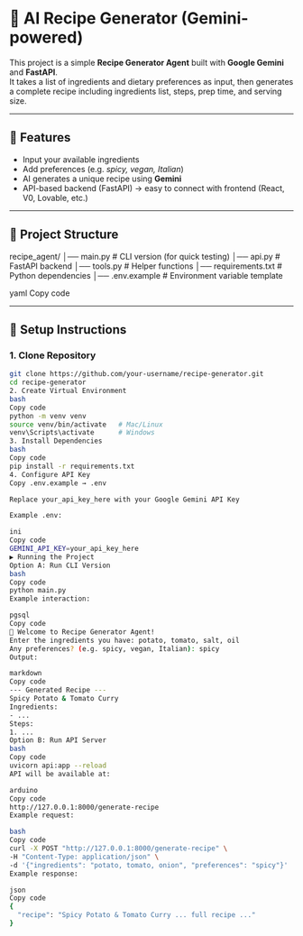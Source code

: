 # 🍳 AI Recipe Generator (Gemini-powered)

This project is a simple **Recipe Generator Agent** built with **Google Gemini** and **FastAPI**.  
It takes a list of ingredients and dietary preferences as input, then generates a complete recipe including ingredients list, steps, prep time, and serving size.  

---

## 🚀 Features
- Input your available ingredients  
- Add preferences (e.g. *spicy, vegan, Italian*)  
- AI generates a unique recipe using **Gemini**  
- API-based backend (FastAPI) → easy to connect with frontend (React, V0, Lovable, etc.)  

---

## 📂 Project Structure
recipe_agent/
│── main.py # CLI version (for quick testing)
│── api.py # FastAPI backend
│── tools.py # Helper functions
│── requirements.txt # Python dependencies
│── .env.example # Environment variable template

yaml
Copy code

---

## 🔑 Setup Instructions

### 1. Clone Repository
```bash
git clone https://github.com/your-username/recipe-generator.git
cd recipe-generator
2. Create Virtual Environment
bash
Copy code
python -m venv venv
source venv/bin/activate   # Mac/Linux
venv\Scripts\activate      # Windows
3. Install Dependencies
bash
Copy code
pip install -r requirements.txt
4. Configure API Key
Copy .env.example → .env

Replace your_api_key_here with your Google Gemini API Key

Example .env:

ini
Copy code
GEMINI_API_KEY=your_api_key_here
▶️ Running the Project
Option A: Run CLI Version
bash
Copy code
python main.py
Example interaction:

pgsql
Copy code
🍳 Welcome to Recipe Generator Agent!
Enter the ingredients you have: potato, tomato, salt, oil
Any preferences? (e.g. spicy, vegan, Italian): spicy
Output:

markdown
Copy code
--- Generated Recipe ---
Spicy Potato & Tomato Curry
Ingredients:
- ...
Steps:
1. ...
Option B: Run API Server
bash
Copy code
uvicorn api:app --reload
API will be available at:

arduino
Copy code
http://127.0.0.1:8000/generate-recipe
Example request:

bash
Copy code
curl -X POST "http://127.0.0.1:8000/generate-recipe" \
-H "Content-Type: application/json" \
-d '{"ingredients": "potato, tomato, onion", "preferences": "spicy"}'
Example response:

json
Copy code
{
  "recipe": "Spicy Potato & Tomato Curry ... full recipe ..."
}
